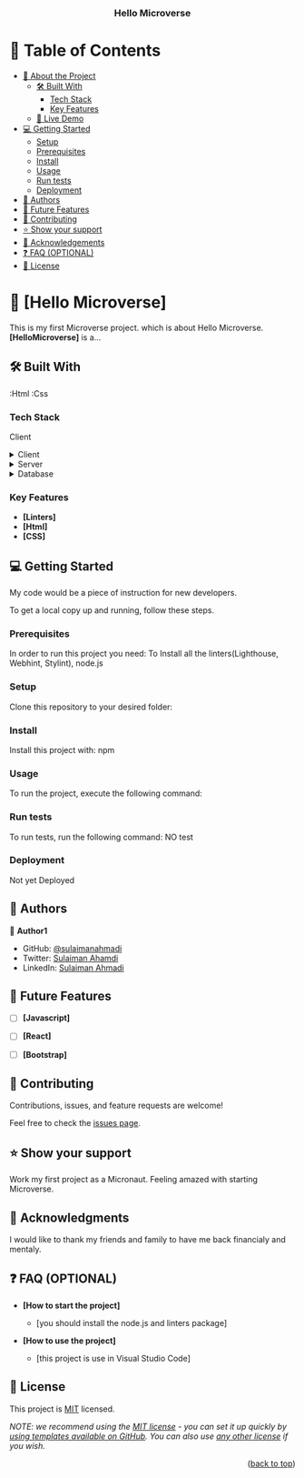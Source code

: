 <a name="readme-top"></a>

<!--
HOW TO USE:
This is an example of how you may give instructions on setting up your project locally.

Modify this file to match your project and remove sections that don't apply.

REQUIRED SECTIONS:
- Table of Contents
- About the Project
  - Built With
  - Live Demo
- Getting Started
- Authors
- Future Features
- Contributing
- Show your support
- Acknowledgements
- License

OPTIONAL SECTIONS:
- FAQ

After you're finished please remove all the comments and instructions!
-->

<div align="center">
  <!-- You are encouraged to replace this logo with your own! Otherwise you can also remove it. -->
  <br/>

  <h3><b>Hello Microverse</b></h3>

</div>

<!-- TABLE OF CONTENTS -->

# 📗 Table of Contents

- [📖 About the Project](#about-project)
  - [🛠 Built With](#built-with)
    - [Tech Stack](#tech-stack)
    - [Key Features](#key-features)
  - [🚀 Live Demo](#live-demo)
- [💻 Getting Started](#getting-started)
  - [Setup](#setup)
  - [Prerequisites](#prerequisites)
  - [Install](#install)
  - [Usage](#usage)
  - [Run tests](#run-tests)
  - [Deployment](#triangular_flag_on_post-deployment)
- [👥 Authors](#authors)
- [🔭 Future Features](#future-features)
- [🤝 Contributing](#contributing)
- [⭐️ Show your support](#support)
- [🙏 Acknowledgements](#acknowledgements)
- [❓ FAQ (OPTIONAL)](#faq)
- [📝 License](#license)

<!-- PROJECT DESCRIPTION -->

# 📖 [Hello Microverse] <a name="about-project"></a>


This is my first Microverse project.
which is about Hello Microverse.
**[HelloMicroverse]** is a...

## 🛠 Built With <a name="built-with"></a>
:Html
:Css
### Tech Stack <a name="tech-stack"></a>


Client
<details>
  <summary>Client</summary>
  <ul>
    <li><a href="https://reactjs.org/">React.js</a></li>
  </ul>
</details>

<details>
  <summary>Server</summary>
  <ul>
    <li><a href="https://expressjs.com/">Express.js</a></li>
  </ul>
</details>

<details>
<summary>Database</summary>
  <ul>
    <li><a href="https://www.postgresql.org/">PostgreSQL</a></li>
  </ul>
</details>

<!-- Features -->

### Key Features <a name="key-features"></a>

- **[Linters]**
- **[Html]**
- **[CSS]**

<!-- GETTING STARTED -->

## 💻 Getting Started <a name="getting-started"></a>


My code would be a piece of instruction for new developers.

To get a local copy up and running, follow these steps.

### Prerequisites

In order to run this project you need:
To Install all the linters(Lighthouse, Webhint, Stylint), node.js
<!--
Example command:
npm install -g @lhci/cli@0.7.x
```sh
 gem install rails
```
 -->

### Setup

Clone this repository to your desired folder:

<!--
Example commands:
git clone
```sh
  cd my-folder
  git clone git@github.com:myaccount/my-project.git
```
--->

### Install

Install this project with:
npm
<!--
Example command:
npm install --save-dev hint@6.x
```sh
  cd my-project
  gem install
```
--->

### Usage

To run the project, execute the following command:

<!--
Example command:

```sh
  rails server
```
--->

### Run tests

To run tests, run the following command:
NO test
<!--
Example command:

```sh
  bin/rails test test/models/article_test.rb
```
--->

### Deployment

Not yet Deployed

<!--
Example:

```sh

```
 -->

<!-- AUTHORS -->

## 👥 Authors <a name="Sulaiman ahmadi"></a>


👤 **Author1**

- GitHub: [@sulaimanahmadi](https://github.com/sulaimanahmadi)
- Twitter: [Sulaiman Ahamdi](https://twitter.com/sahmadi4all)
- LinkedIn: [Sulaiman Ahmadi](https://www.linkedin.com/in/mohammad-sulaiman-ahmadi-555315261/)

<!-- FUTURE FEATURES -->

## 🔭 Future Features <a name="future-features"></a>

- [ ] **[Javascript]**
- [ ] **[React]**
- [ ] **[Bootstrap]**


<!-- CONTRIBUTING -->

## 🤝 Contributing <a name="contributing"></a>

Contributions, issues, and feature requests are welcome!

Feel free to check the [issues page](../../issues/).


<!-- SUPPORT -->

## ⭐️ Show your support <a name="support"></a>


Work my first project as a Micronaut. Feeling amazed with starting Microverse.


<!-- ACKNOWLEDGEMENTS -->

## 🙏 Acknowledgments <a name="acknowledgements"></a>


I would like to thank my friends and family to have me back financialy and mentaly.

<!-- FAQ (optional) -->

## ❓ FAQ (OPTIONAL) <a name="faq"></a>

- **[How to start the project]**

  - [you should install the node.js and linters package]

- **[How to use the project]**

  - [this project is use in Visual Studio Code]


<!-- LICENSE -->

## 📝 License <a name="license"></a>

This project is [MIT](./LICENSE) licensed.

_NOTE: we recommend using the [MIT license](https://choosealicense.com/licenses/mit/) - you can set it up quickly by [using templates available on GitHub](https://docs.github.com/en/communities/setting-up-your-project-for-healthy-contributions/adding-a-license-to-a-repository). You can also use [any other license](https://choosealicense.com/licenses/) if you wish._

<p align="right">(<a href="#readme-top">back to top</a>)</p>
